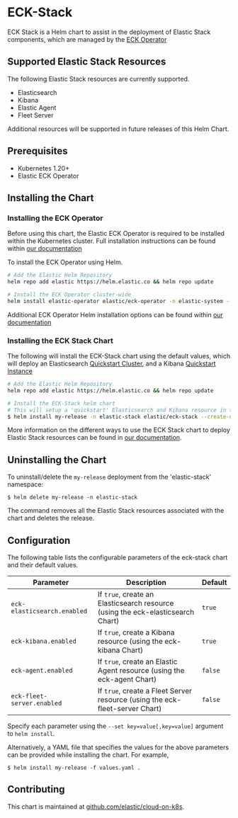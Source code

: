 # ECK-Stack

ECK Stack is a Helm chart to assist in the deployment of Elastic Stack components, which are
managed by the [ECK Operator](https://www.elastic.co/guide/en/cloud-on-k8s/current/index.html)

## Supported Elastic Stack Resources

The following Elastic Stack resources are currently supported. 

- Elasticsearch
- Kibana
- Elastic Agent
- Fleet Server

Additional resources will be supported in future releases of this Helm Chart.

## Prerequisites

- Kubernetes 1.20+
- Elastic ECK Operator

## Installing the Chart

### Installing the ECK Operator

Before using this chart, the Elastic ECK Operator is required to be installed within the Kubernetes cluster.
Full installation instructions can be found within [our documentation](https://www.elastic.co/guide/en/cloud-on-k8s/current/k8s-installing-eck.html)

To install the ECK Operator using Helm.

```sh
# Add the Elastic Helm Repository
helm repo add elastic https://helm.elastic.co && helm repo update

# Install the ECK Operator cluster-wide
helm install elastic-operator elastic/eck-operator -n elastic-system --create-namespace
```

Additional ECK Operator Helm installation options can be found within [our documentation](https://www.elastic.co/guide/en/cloud-on-k8s/current/k8s-install-helm.html)

### Installing the ECK Stack Chart

The following will install the ECK-Stack chart using the default values, which will deploy an Elasticsearch [Quickstart Cluster](https://www.elastic.co/guide/en/cloud-on-k8s/current/k8s-deploy-elasticsearch.html), and a Kibana [Quickstart Instance](https://www.elastic.co/guide/en/cloud-on-k8s/current/k8s-deploy-kibana.html)

```sh
# Add the Elastic Helm Repository
helm repo add elastic https://helm.elastic.co && helm repo update

# Install the ECK-Stack helm chart
# This will setup a 'quickstart' Elasticsearch and Kibana resource in the 'elastic-stack' namespace
$ helm install my-release -n elastic-stack elastic/eck-stack --create-namespace
```

More information on the different ways to use the ECK Stack chart to deploy Elastic Stack resources
can be found in [our documentation](https://www.elastic.co/guide/en/cloud-on-k8s/current/index.html).

## Uninstalling the Chart

To uninstall/delete the `my-release` deployment from the 'elastic-stack' namespace:

```console
$ helm delete my-release -n elastic-stack
```

The command removes all the Elastic Stack resources associated with the chart and deletes the release.

## Configuration

The following table lists the configurable parameters of the eck-stack chart and their default values.

| Parameter | Description | Default |
| --------- | ----------- | ------- |
| `eck-elasticsearch.enabled` | If `true`, create an Elasticsearch resource (using the eck-elasticsearch Chart) | `true` |
| `eck-kibana.enabled` | If `true`, create a Kibana resource (using the eck-kibana Chart) | `true` |
| `eck-agent.enabled` | If `true`, create an Elastic Agent resource (using the eck-agent Chart) | `false` |
| `eck-fleet-server.enabled` | If `true`, create a Fleet Server resource (using the eck-fleet-server Chart) | `false` |

Specify each parameter using the `--set key=value[,key=value]` argument to `helm install`.

Alternatively, a YAML file that specifies the values for the above parameters can be provided while installing the chart. For example,

```console
$ helm install my-release -f values.yaml .
```

## Contributing

This chart is maintained at [github.com/elastic/cloud-on-k8s](https://github.com/elastic/cloud-on-k8s/tree/main/deploy/eck-stack).